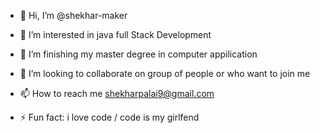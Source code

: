 - 👋 Hi, I’m @shekhar-maker
- 👀 I’m interested in java full Stack Development
- 🌱 I’m finishing my master degree in computer appilication
- 💞️ I’m looking to collaborate on group of people or who want to join me 
- 📫 How to reach me shekharpalai9@gmail.com

- ⚡ Fun fact: i love code / code is my girlfend

<!---
shekhar-maker/shekhar-maker is a ✨ special ✨ repository because its `README.md` (this file) appears on your GitHub profile.
You can click the Preview link to take a look at your changes.
--->
